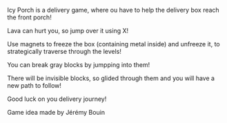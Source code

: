 Icy Porch is a delivery game, where ou have to help the delivery box reach the front porch!

Lava can hurt you, so jump over it using X!

Use magnets to freeze the box (containing metal inside) and unfreeze it, to strategically traverse through the levels!

You can break gray blocks by jumpping into them!

There will be invisible blocks, so glided through them and you will have a new path to follow!


Good luck on you delivery journey!


Game idea made by Jérémy Bouin
